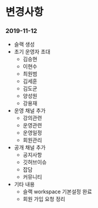 # 변경사항


### 2019-11-12

- 슬랙 생성
- 초기 운영자 초대
  - 김승현
  - 이현수
  - 최원범
  - 김세훈
  - 김도균
  - 양성원
  - 강용재
- 운영 채널 추가
  - 강의관련
  - 운영관련
  - 운영일정
  - 회원관리
- 공개 채널 추가
  - 공지사항
  - 깃허브이슈
  - 잡담
  - 커뮤니티
- 기타 내용
  - 슬랙 workspace 기본설정 완료
  - 회원 가입 요청 정리
